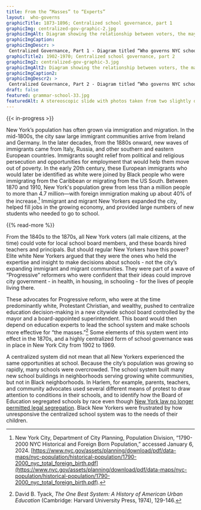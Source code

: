 ```yaml
--- 
title: From the “Masses” to “Experts”
layout:  who-governs
graphicTitle: 1873-1896; Centralized school governance, part 1
graphicImg: centralized-gov-graphic-2.jpg
graphicImgAlt: Diagram showing the relationship between voters, the mayor, and the school system 
graphicImgCaption:
graphicImgDescr: >
 Centralized Governance, Part 1 - Diagram titled “Who governs NYC schools? 1873-1896: Centralized School Governance, Part 1.” Voters elect the mayor, who appoints the central board of education. The central board appoints a superintendent for the whole school system, and school trustees (who are like school board members) for each local district. The trustees have the power to hire principals and teachers, who lead the schools and teach the students. This model is based on Manhattan and the Bronx, whose schools consolidated in 1873. There may have been differences in school governance in Queens, Brooklyn, and Staten Island. 
graphicTitle2: 1902-1970; Centralized school governance, part 2
graphicImg2: centralized-gov-graphic-3.jpg
graphicImgAlt2: Diagram showing the relationship between voters, the mayor, borough presidents, and the school system 
graphicImgCaption2:
graphicImgDescr2: >
 Centralized Governance, Part 2 - Diagram titled “Who governs NYC schools? 1902-1970: Centralized School Governance, Part 2.” Voters elect the mayor, who appoints the central board of education. The central board of education appoints district superintendents, who hired principals and teachers. Hiring was shaped in part by the city’s board of examiners, who control the process for becoming a teacher or principal until 1990. After 1961, hiring is governed by the teachers union contract. Voters also elect borough presidents, who appoint local boards of education for each district. These districts had limited power.
draft: false
featured: grammar-school-33.jpg
featuredAlt: A stereoscopic slide with photos taken from two slightly different angles shows around 100 schoolgirls seated in a large auditorium with several women teachers in the background.
--- 
```


{{< in-progress >}}

New York’s population has often grown via immigration and migration. In the mid-1800s, the city saw large immigrant communities arrive from Ireland and Germany. In the later decades, from the 1880s onward, new waves of immigrants came from Italy, Russia, and other southern and eastern European countries. Immigrants sought relief from political and religious persecution and opportunities for employment that would help them move out of poverty. In the early 20th century, these European immigrants who would later be identified as white were joined by Black people who were immigrating from the Caribbean or migrating from the US South. Between 1870 and 1910, New York's population grew from less than a million people to more than 4.7 million—with foreign immigration making up about 40% of the increase.[^1] Immigrant and migrant New Yorkers expanded the city, helped fill jobs in the growing economy, and provided large numbers of new students who needed to go to school.

{{% read-more %}}

From the 1840s to the 1870s, all New York voters (all male citizens, at the time) could vote for local school board members, and these boards hired teachers and principals. But should regular New Yorkers have this power? Elite white New Yorkers argued that they were the ones who held the expertise and insight to make decisions about schools - not the city’s expanding immigrant and migrant communities. They were part of a wave of “Progressive” reformers who were confident that their ideas could improve city government - in health, in housing, in schooling - for the lives of people living there.

These advocates for Progressive reform, who were at the time predominantly white, Protestant Christian, and wealthy, pushed to centralize education decision-making in a new citywide school board controlled by the mayor and a board-appointed superintendent. This board would then depend on education experts to lead the school system and make schools more effective for “the masses.”[^2] Some elements of this system went into effect in the 1870s, and a highly centralized form of school governance was in place in New York City from 1902 to 1969.

A centralized system did not mean that all New Yorkers experienced the same opportunities at school. Because the city’s population was growing so rapidly, many schools were overcrowded. The school system built many new school buildings in neighborhoods serving growing white communities, but not in Black neighborhoods. In Harlem, for example, parents, teachers, and community advocates used several different means of protest to draw attention to conditions in their schools, and to identify how the Board of Education segregated schools by race even though [New York law no longer permitted legal segregation](/topics/black-latina-women/cisco-resisting-segregation/). Black New Yorkers were frustrated by how unresponsive the centralized school system was to the needs of their children.

[^1]: New York City, Department of City Planning, Population Division, “1790-2000 NYC Historical and Foreign Born Population,” accessed January 6, 2024. [https://www.nyc.gov/assets/planning/download/pdf/data-maps/nyc-population/historical-population/1790-2000_nyc_total_foreign_birth.pdf](https://www.nyc.gov/assets/planning/download/pdf/data-maps/nyc-population/historical-population/1790-2000_nyc_total_foreign_birth.pdf).

[^2]: David B. Tyack, *The One Best System: A History of American Urban Education* (Cambridge: Harvard University Press, 1974), 129-146.
